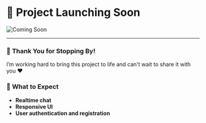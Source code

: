 # 🚀 **Project Launching Soon**

![Coming Soon](https://www.clipartmax.com/png/middle/122-1228777_insurance-from-pro-insurance-agency-inc-coming-soon-funny-cartoons.png)

---

### 🙏 **Thank You for Stopping By!**
I’m working hard to bring this project to life and can't wait to share it with you ❤️

### 🎉 **What to Expect**
- **Realtime chat**
- **Responsive UI**
- **User authentication and registration**
